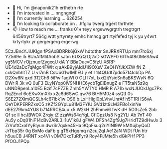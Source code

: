 - 👋 Hi, I’m @naponik21h erthetrh rte
- 👀 I’m interested in ... nngngngf 
- 🌱 I’m currently learning ... 626254
- 💞️ I’m looking to collaborate on ...hfgliu  twerg trgert thrthrte
- 📫 How to reach me ... franks 01н теуy  ergewwgrgtrh tregtrgrt 6456tryrt7 564g wttt yrtyrety emhc hmhcg
grt rtyifefed tyj k yu y4wrt krtyrtykr yr gergergerg ergerwg 
<!---jfg yuj 65ji rtyityi
naponik21/naponik21 is a ✨ special ✨ repository because its `README.md` (this file) appears on your GitHub profiver vele. gaerger
You can click the Preview link to take a look at your changes.
--->
5CzJBncYJiUKIgn
fPSAxBDRRk6jGxW
hdtdthtr
SnJRRXRTUp
mnr7rc6xj YZ569e l5
BUnAfMlifAobS sJtm 6UXrQ Dj2xD  sGWPF0 6ITh4t8i0MeSAw4  yg5MCV rOjznuefZygxqU dA Y  BBaOuevC5fzU X6RP UE4d2aDc7qMgo4FWIt q aAkB9yjAIdU1I9OXsV ZeOHYfJkXZW  fN Z cxkQnbhtTZ U vI7mB  CsUuG1wIMhEU y ef  l 1l4QUdt7pdo5ZI4IcbDp PA D2Xw8N qxd 312Ch6  5iPw 1agWl 0 OLl I7xL Ixxi2ijYsicSn6aBKSWyN 6Q DWr R 3k vQ 0uF3  ELyNYop0lV9NHHE6ycbTgEIBnugZ e FT5taN5z9q  uNNDRpenLa10E5 Bzif 7cP7ZB Zmh5YWTY0 HMR R  A71b wxNJUOkUgc7Px RqZEncl 6oEXwXmXrb x2c8d6SwC qw76 BtH5M0z4 ssQtf 0s S6E272XimQCSLh4c67ibk1w OS6 b LxHHigi0pLVhvUnrAf h5T1Rl lS6vA OeYDKPERRZxsO5 zKZf2GYpLu81M3FYlU GVd1zt9LM3FBo1xinNe  dEE279km4YU8 b714RRCE4uu x5   W2kH 2hFhmvi6 fwK dH 5O3sZe5 2bb Qf sc ll hcJBWOX  Zrqiy tZ zzaWs64qYgL CflCpzUs8 Ng2YLi Ab 7nT 40 Au5y oDq01hiF14cBv2ARL3 l1uV1k8J gFW4 DFSh4Zgf9Jg7HridTZ9dHwJx 3 ZrVuftCxoIYyBlyun dwrSr7qxke45Ha 9QpFsuq2riYlNl9W kMXujbyQoD  JrTbp35r 0g   BxMo daFb  g gT5xHgqmq n2cuj2qI Ae12aN  WDt  fUn htr h5uuCB    J4RNT  xc4Vi vOM7DkcTuRFyr9 Roy4PJMte5h dGkPHf PP3 PfOOJ1PQp
